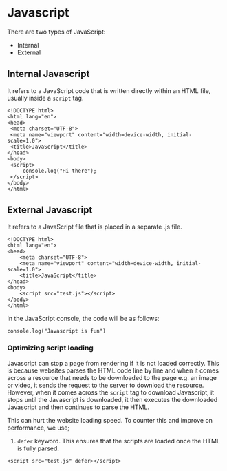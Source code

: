 # Javascript
There are two types of JavaScript:

- Internal
- External

## Internal Javascript

   It refers to a JavaScript code that is written directly within an HTML file, usually inside a `script` tag.
   ```
   <!DOCTYPE html>
<html lang="en">
<head>
    <meta charset="UTF-8">
    <meta name="viewport" content="width=device-width, initial-scale=1.0">
    <title>JavaScript</title>
</head>
<body>
    <script>
        console.log("Hi there");
    </script>
</body>
</html>
```
## External Javascript
It refers to a JavaScript file that is placed in a separate .js file.

```
<!DOCTYPE html>
<html lang="en">
<head>
    <meta charset="UTF-8">
    <meta name="viewport" content="width=device-width, initial-scale=1.0">
    <title>JavaScript</title>
</head>
<body>
    <script src="test.js"></script>
</body>
</html>
```
In the JavaScript console, the code will be as follows:
```
console.log("Javascript is fun") 
```
### Optimizing script loading
Javascript can stop a page from rendering if it is not loaded correctly. This is because websites parses the HTML code line by line and when it comes across a resource that needs to be downloaded to the page e.g. an image or video, it sends the request to the server to download the resource. However, when it comes across the `script` tag to download Javascript, it stops until the Javascript is downloaded, it then executes the downloaded Javascript and then continues to parse the HTML. 

This can hurt the website loading speed. To counter this and improve on performance, we use;

1. `defer` keyword. This ensures that the scripts are loaded once the HTML is fully parsed.
```
<script src="test.js" defer></script>
```

   


